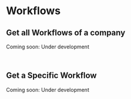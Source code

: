 # Workflows

## Get all Workflows of a company

Coming soon: Under development

```python

```

```javascript

```

## Get a Specific Workflow

Coming soon: Under development
